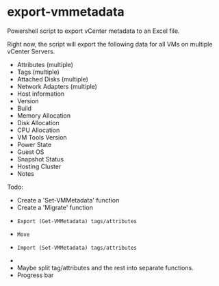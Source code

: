 # export-vmmetadata
Powershell script to export vCenter metadata to an Excel file.

Right now, the script will export the following data for all VMs on multiple vCenter Servers.
* Attributes (multiple)
* Tags (multiple)
* Attached Disks (multiple)
* Network Adapters (multiple)
* Host information
*   Version
*   Build
* Memory Allocation
* Disk Allocation
* CPU Allocation
* VM Tools Version
* Power State
* Guest OS
* Snapshot Status
* Hosting Cluster
* Notes

Todo:
*   Create a 'Set-VMMetadata' function
*   Create a 'Migrate' function
*     Export (Get-VMMetadata) tags/attributes
*     Move
*     Import (Set-VMMetadata) tags/attributes
*     
*   Maybe split tag/attributes and the rest into separate functions.
*   Progress bar
